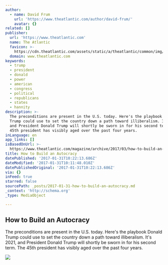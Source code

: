 ```yaml
---
author:
  - name: David Frum
    url: 'https://www.theatlantic.com/author/david-frum/'
    avatar: {}
related: []
publisher:
  url: 'https://www.theatlantic.com'
  name: The Atlantic
  favicon: >-
    https://cdn.theatlantic.com/assets/static/a/theatlantic/common/img/favicon.ico
  domain: www.theatlantic.com
keywords:
  - trump
  - president
  - donald
  - power
  - american
  - congress
  - political
  - republicans
  - states
  - hannity
description: >-
  The preconditions are present in the U.S. today. Here's the playbook Donald
  Trump could use to set the country down a path toward illiberalism. It's 2021,
  and President Donald Trump will shortly be sworn in for his second term. The
  45th president has visibly aged over the past four years.
inLanguage: en
app_links: []
isBasedOnUrl: >-
  https://www.theatlantic.com/magazine/archive/2017/03/how-to-build-an-autocracy/513872/
title: How to Build an Autocracy
datePublished: '2017-01-31T10:22:13.686Z'
dateModified: '2017-01-31T10:11:48.010Z'
datePublishedOriginal: '2017-01-31T10:22:13.686Z'
via: {}
inFeed: true
starred: false
sourcePath: _posts/2017-01-31-how-to-build-an-autocracy.md
_context: 'http://schema.org'
_type: MediaObject

---
```

<article style=""><h1>How to Build an Autocracy</h1><p>The preconditions are present in the U.S. today. Here's the playbook Donald Trump could use to set the country down a path toward illiberalism. It's 2021, and President Donald Trump will shortly be sworn in for his second term. The 45th president has visibly aged over the past four years.</p><img src="https://cdn.theatlantic.com/assets/media/img/2017/01/30/WEL_Frum_Authortarianism_LeadAlternate4X3/1920.jpg?1485815794" /></article>
